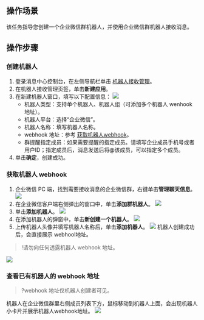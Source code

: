 ## 操作场景
该任务指导您创建一个企业微信群机器人，并使用企业微信群机器人接收消息。


## 操作步骤
### 创建机器人
1. 登录消息中心控制台，在左侧导航栏单击 [机器人接收管理](https://console.cloud.tencent.com/message/robot)。
2. 在机器人接收管理页签，单击**新建应用**。
3. 在新建机器人窗口，填写以下配置信息：
![](https://qcloudimg.tencent-cloud.cn/raw/5691a25bf6952a6985333ebd8f59c278.png)
	- 机器人类型：支持单个机器人、机器人组（可添加多个机器人 wenhook 地址）。
	- 机器人平台：选择“企业微信”。
	- 机器人名称：填写机器人名称。
	- webhook 地址：参考 [获取机器人webhook](#webhook)。
	- 群提醒指定成员：如果需要提醒的指定成员。请填写企业成员手机号或者用户ID；指定成员后，消息发送后将@该成员，可以指定多个成员。
4. 单击**确定**，创建成功。


### 获取机器人 webhook[](id:webhook)

1. 企业微信 PC 端，找到需要接收消息的企业微信群，右键单击**管理聊天信息**。
![](https://qcloudimg.tencent-cloud.cn/raw/cb31af7d98b7ac11e5997dd1e01686bf.png)
2. 在企业微信客户端右侧弹出的窗口中，单击**添加群机器人**。
![](https://qcloudimg.tencent-cloud.cn/raw/52ee8d2822b6a21e5366589390516ea3.png)
3. 单击**添加机器人**。
![](https://qcloudimg.tencent-cloud.cn/raw/4f300a02ff4d8bb281144d74e030e6b9.png)
4. 在添加机器人的弹窗中，单击**新创建一个机器人**。
![](https://qcloudimg.tencent-cloud.cn/raw/d30cc0345870ba74476abb578ef26c63.png)
5. 上传机器人头像并填写机器人名称后，单击**添加机器人**。
![](https://qcloudimg.tencent-cloud.cn/raw/5f8f07cd1abfa7cc519291593382e930.png)
机器人创建成功后，会直接展示 webhool地址。
>!请勿向任何透露机器人 webhook 地址。
>
![](https://qcloudimg.tencent-cloud.cn/raw/ecb9a60fc32a52dff3deb06dbb0ee112.png)


### 查看已有机器人的 webhook 地址

>?webhook 地址仅机器人创建者可见。

机器人在企业微信群里右侧成员列表下方，鼠标移动到机器人上面，会出现机器人小卡片并展示机器人webhook地址。
![](https://qcloudimg.tencent-cloud.cn/raw/993a020501046f4a19ff6a05d13085fd.png)

